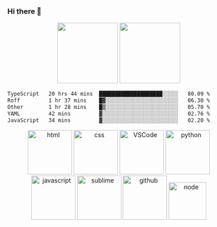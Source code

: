 ### Hi there 👋

<!-- <p align="center"> 
  Visitor count<br>
  <img src="https://profile-counter.glitch.me/zhaoqianguo/count.svg" />
</p> -->

<!--
**zhaoqianguo/zhaoqianguo** is a ✨ _special_ ✨ repository because its `README.md` (this file) appears on your GitHub profile.

Here are some ideas to get you started:

- 🔭 I’m currently working on ...
- 🌱 I’m currently learning ...
- 👯 I’m looking to collaborate on ...
- 🤔 I’m looking for help with ...
- 💬 Ask me about ...
- 📫 How to reach me: ...
- 😄 Pronouns: ...
- ⚡ Fun fact: ...
-->

<div align="center" display="flex" justify-content='space-around'>
<img height="137px" src="https://github-readme-stats.vercel.app/api?username=zhaoqianguo&hide_title=true&hide_border=true&show_icons=trueline_height=21&text_color=000&icon_color=000&bg_color=0,ea6161,ffc64d,fffc4d,52fa5a&theme=graywhite" /> 

<img height="137px"  src="https://github-readme-stats.vercel.app/api/top-langs/?username=zhaoqianguo&layout=compact" />
</div>

<!--START_SECTION:waka-->

```txt
TypeScript   20 hrs 44 mins  ████████████████████░░░░░   80.09 %
Roff         1 hr 37 mins    █▓░░░░░░░░░░░░░░░░░░░░░░░   06.30 %
Other        1 hr 28 mins    █▒░░░░░░░░░░░░░░░░░░░░░░░   05.70 %
YAML         42 mins         ▓░░░░░░░░░░░░░░░░░░░░░░░░   02.76 %
JavaScript   34 mins         ▓░░░░░░░░░░░░░░░░░░░░░░░░   02.20 %
```

<!--END_SECTION:waka-->


<!-- Gif -->
<div align="center">
  <img alt-"html5" src="https://media.giphy.com/media/XAxylRMCdpbEWUAvr8/giphy.gif" width="100" title="html">
  <img alt="css" src="https://media.giphy.com/media/fsEaZldNC8A1PJ3mwp/giphy.gif" width="100" title="css">
  <img alt="VSCode" src="https://i.giphy.com/media/IdyAQJVN2kVPNUrojM/200.webp" width="100" title="vscode">
  <img alt="python" src="https://i.giphy.com/media/LMt9638dO8dftAjtco/200.webp" width="100" title="python">
  <img alt="javascript" src="https://media3.giphy.com/media/ln7z2eWriiQAllfVcn/200w.webp" width="100" title="javascript">
  <img alt="sublime" src="https://media.giphy.com/media/jnDKffgCfGYOp6cMTK/giphy.gif" width="100" title="sublime">
  <img alt="github" src="https://i.giphy.com/media/KzJkzjggfGN5Py6nkT/200.webp" width="100" title="github">
  <img alt="node" src="https://media.giphy.com/media/kdFc8fubgS31b8DsVu/giphy.gif" width="85" title="node">
</div>


